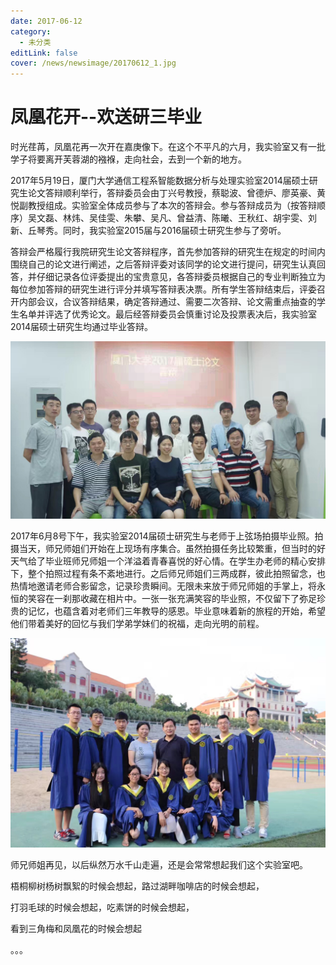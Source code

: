 ```yaml
---
date: 2017-06-12
category:
  - 未分类
editLink: false
cover: /news/newsimage/20170612_1.jpg
---
```



# 凤凰花开--欢送研三毕业

时光荏苒，凤凰花再一次开在嘉庚像下。在这个不平凡的六月，我实验室又有一批学子将要离开芙蓉湖的襁褓，走向社会，去到一个新的地方。
<!-- more -->


2017年5月19日，厦门大学通信工程系智能数据分析与处理实验室2014届硕士研究生论文答辩顺利举行，答辩委员会由丁兴号教授，蔡聪波、曾德炉、廖英豪、黄悦副教授组成。实验室全体成员参与了本次的答辩会。参与答辩成员为（按答辩顺序）吴文磊、林炜、吴佳雯、朱攀、吴凡、曾益清、陈曦、王秋红、胡宇雯、刘新、丘琴秀。同时，我实验室2015届与2016届硕士研究生参与了旁听。

答辩会严格履行我院研究生论文答辩程序，首先参加答辩的研究生在规定的时间内围绕自己的论文进行阐述，之后答辩评委对该同学的论文进行提问，研究生认真回答，并仔细记录各位评委提出的宝贵意见，各答辩委员根据自己的专业判断独立为每位参加答辩的研究生进行评分并填写答辩表决票。所有学生答辩结束后，评委召开内部会议，合议答辩结果，确定答辩通过、需要二次答辩、论文需重点抽查的学生名单并评选了优秀论文。最后经答辩委员会慎重讨论及投票表决后，我实验室2014届硕士研究生均通过毕业答辩。

![](/news/newsimage/20170612_1.jpg)

2017年6月8号下午，我实验室2014届硕士研究生与老师于上弦场拍摄毕业照。拍摄当天，师兄师姐们开始在上现场有序集合。虽然拍摄任务比较繁重，但当时的好天气给了毕业班师兄师姐一个洋溢着青春喜悦的好心情。在学生办老师的精心安排下，整个拍照过程有条不紊地进行。之后师兄师姐们三两成群，彼此拍照留念，也热情地邀请老师合影留念，记录珍贵瞬间。无限未来放于师兄师姐的手掌上，将永恒的笑容在一刹那收藏在相片中。一张一张充满笑容的毕业照，不仅留下了弥足珍贵的记忆，也蕴含着对老师们三年教导的感恩。毕业意味着新的旅程的开始，希望他们带着美好的回忆与我们学弟学妹们的祝福，走向光明的前程。

![](/news/newsimage/20170612_2.jpg)

师兄师姐再见，以后纵然万水千山走遍，还是会常常想起我们这个实验室吧。

梧桐柳树杨树飘絮的时候会想起，路过湖畔咖啡店的时候会想起，

打羽毛球的时候会想起，吃素饼的时候会想起，

看到三角梅和凤凰花的时候会想起

。。。
